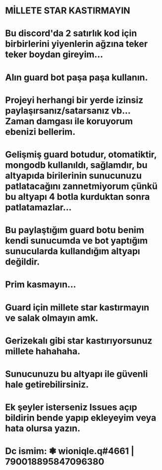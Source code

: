 # MİLLETE STAR KASTIRMAYIN 

# Bu discord'da 2 satırlık kod için birbirlerini yiyenlerin ağzına teker teker boydan gireyim...
# Alın guard bot paşa paşa kullanın.
# Projeyi herhangi bir yerde izinsiz paylaşırsanız/satarsanız vb... Zaman damgası ile koruyorum ebenizi bellerim. 
# Gelişmiş guard botudur, otomatiktir, mongodb kullanıldı, sağlamdır, bu altyapıda birilerinin sunucunuzu patlatacağını zannetmiyorum çünkü bu altyapı 4 botla kurduktan sonra patlatamazlar...
# Bu paylaştığım guard botu benim kendi sunucumda ve bot yaptığım sunucularda kullandığım altyapı değildir.
# Prim kasmayın...
# Guard için millete star kastırmayın ve salak olmayın amk.
# Gerizekalı gibi star kastırıyorsunuz millete hahahaha.
# Sunucunuzu bu altyapı ile güvenli hale getirebilirsiniz.
# Ek şeyler isterseniz Issues açıp bildirin bende yapıp ekleyeyim veya hata olursa yazın.
# Dc ismim: ❃ wioniqle.q#4661 | 790018895847096380
